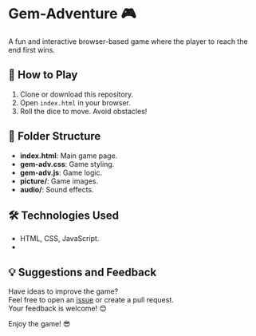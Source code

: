 # Gem-Adventure 🎮  
A fun and interactive browser-based game where the player to reach the end first wins.

## 🚀 How to Play
1. Clone or download this repository.  
2. Open `index.html` in your browser.  
3. Roll the dice to move. Avoid obstacles!

## 📁 Folder Structure
- **index.html**: Main game page.  
- **gem-adv.css**: Game styling.  
- **gem-adv.js**: Game logic.  
- **picture/**: Game images.  
- **audio/**: Sound effects.

## 🛠️ Technologies Used
- HTML, CSS, JavaScript.
- 
## 💡 Suggestions and Feedback
Have ideas to improve the game?  
Feel free to open an [issue](https://github.com/yogesh87hr/Gem-Adventure/issues) or create a pull request.  
Your feedback is welcome! 😊


Enjoy the game! 😎
